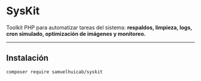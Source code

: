 # SysKit

Toolkit PHP para automatizar tareas del sistema:
**respaldos, limpieza, logs, cron simulado, optimización de imágenes y monitoreo.**

---

## Instalación

```bash
composer require samuelhuicab/syskit
